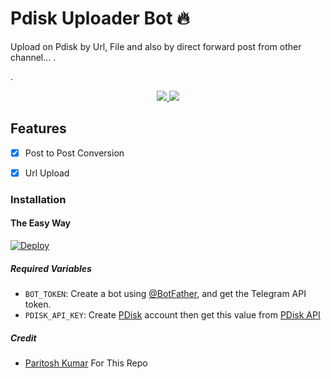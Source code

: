 # Pdisk Uploader Bot 🔥

Upload on Pdisk by Url, File and also by direct forward post from other channel...
.

.
  </a>
</p>
<p align="center">
  <a href="https://github.com/noob-tester/PDisk_Uploader/stargazers">
    <img src="https://img.shields.io/github/stars/noob-tester/PDisk_Uploader?style=social">

  </a>
  
  <a href="https://github.com/noob-tester/PDisk_Uploader/fork">
    <img src="https://img.shields.io/github/forks/noob-tester/PDisk_Uploader?label=Fork&style=social">

  </a>  
</p>


## Features

- [x] Post to Post Conversion

- [x] Url Upload

### Installation

#### The Easy Way

[![Deploy](https://www.herokucdn.com/deploy/button.svg)](https://www.heroku.com/deploy)

##### Required Variables

- `BOT_TOKEN`: Create a bot using [@BotFather](https://telegram.dog/BotFather), and get the Telegram API token.
- `PDISK_API_KEY`: Create [PDisk](https://www.pdisk.me/) account then get this value from [PDisk API](https://www.pdisk.me/use-api)

##### Credit

- [Paritosh Kumar](https://github.com/ParitoshPky) For This Repo
